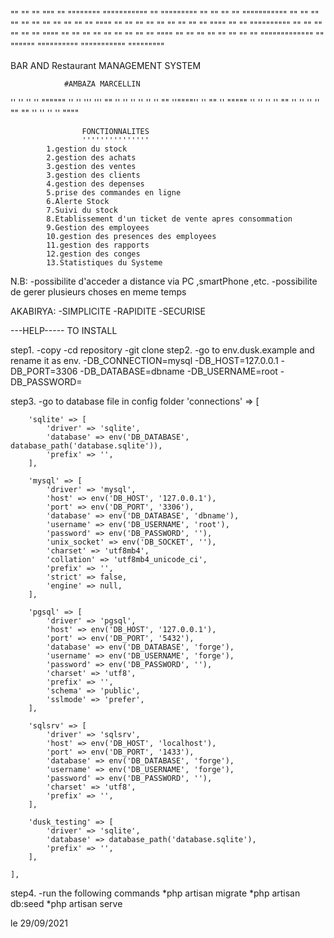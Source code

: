 ""          ""				 ""      """ ""	    """"""""    """""""""""     ""             """""""""
"" ""	 "" ""		"""""""""""			""	   ""           ""				""             ""     ""
""	 ""	""	""		""     """"			""	   ""			""				""             ""     ""
""			""		""     """"			""	   ""			""""""""""		""			   ""     ""
""			""		""     """"			""	   ""			""				""             ""     ""
""			""		""     """"			""	   ""	   		""				""             ""     ""
""			""		"""""""""""""		""		 """"""		""""""""""	    """""""""""    """""""""




BAR AND Restaurant MANAGEMENT SYSTEM

				#AMBAZA MARCELLIN



''    ''    ''            ''       """"""
''	  ''    '''	         '''	""
''    '' 	''	''	   '' ''	""
''""""'' 	''		""	  ''		"""""
''    ''  	''            ''			""
''    ''	''            ''	""		""
''    ''	''            ''	  """"

					FONCTIONNALITES
					'''''''''''''''
			1.gestion du stock
			2.gestion des achats
			3.gestion des ventes
			3.gestion des clients
			4.gestion des depenses
			5.prise des commandes en ligne
			6.Alerte Stock
			7.Suivi du stock
			8.Etablissement d'un ticket de vente apres consommation
			9.Gestion des employees
			10.gestion des presences des employees
			11.gestion des rapports
			12.gestion des conges
			13.Statistiques du Systeme


N.B:
		-possibilite d'acceder a distance via PC ,smartPhone ,etc.
		-possibilite de gerer plusieurs choses en meme temps




AKABIRYA:
		-SIMPLICITE
		-RAPIDITE
		-SECURISE



---HELP----- TO INSTALL

 step1.
 	-copy
 	-cd repository
 	-git clone 
 step2.
 	-go to env.dusk.example and rename it as env.
 	-DB_CONNECTION=mysql
	-DB_HOST=127.0.0.1
	-DB_PORT=3306
	-DB_DATABASE=dbname
	-DB_USERNAME=root
	-DB_PASSWORD=

 step3.
 	-go to database file in config folder
 	'connections' => [

        'sqlite' => [
            'driver' => 'sqlite',
            'database' => env('DB_DATABASE', database_path('database.sqlite')),
            'prefix' => '',
        ],

        'mysql' => [
            'driver' => 'mysql',
            'host' => env('DB_HOST', '127.0.0.1'),
            'port' => env('DB_PORT', '3306'),
            'database' => env('DB_DATABASE', 'dbname'),
            'username' => env('DB_USERNAME', 'root'),
            'password' => env('DB_PASSWORD', ''),
            'unix_socket' => env('DB_SOCKET', ''),
            'charset' => 'utf8mb4',
            'collation' => 'utf8mb4_unicode_ci',
            'prefix' => '',
            'strict' => false,
            'engine' => null,
        ],

        'pgsql' => [
            'driver' => 'pgsql',
            'host' => env('DB_HOST', '127.0.0.1'),
            'port' => env('DB_PORT', '5432'),
            'database' => env('DB_DATABASE', 'forge'),
            'username' => env('DB_USERNAME', 'forge'),
            'password' => env('DB_PASSWORD', ''),
            'charset' => 'utf8',
            'prefix' => '',
            'schema' => 'public',
            'sslmode' => 'prefer',
        ],

        'sqlsrv' => [
            'driver' => 'sqlsrv',
            'host' => env('DB_HOST', 'localhost'),
            'port' => env('DB_PORT', '1433'),
            'database' => env('DB_DATABASE', 'forge'),
            'username' => env('DB_USERNAME', 'forge'),
            'password' => env('DB_PASSWORD', ''),
            'charset' => 'utf8',
            'prefix' => '',
        ],

        'dusk_testing' => [
            'driver' => 'sqlite',
            'database' => database_path('database.sqlite'),
            'prefix' => '',
        ],

    ],

   step4.
    -run the following commands
    	*php artisan migrate
    	*php artisan db:seed
    	*php artisan serve


le 29/09/2021